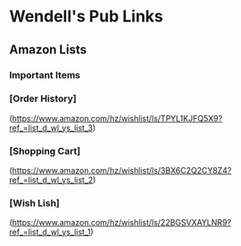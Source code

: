 # Wendell's Pub Links



## Amazon Lists

### Important Items


### [Order History]
(https://www.amazon.com/hz/wishlist/ls/TPYL1KJFQ5X9?ref_=list_d_wl_ys_list_3)

### [Shopping Cart]
(https://www.amazon.com/hz/wishlist/ls/3BX6C2Q2CY8Z4?ref_=list_d_wl_ys_list_2)

### [Wish Lish]
(https://www.amazon.com/hz/wishlist/ls/22BGSVXAYLNR9?ref_=list_d_wl_ys_list_1)
